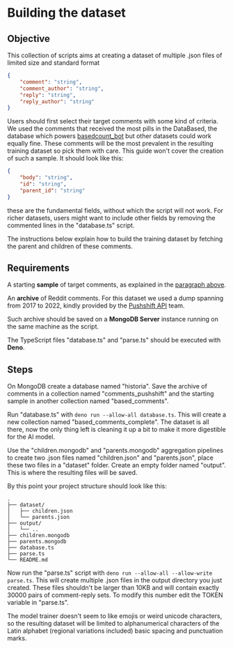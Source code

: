 # Building the dataset
## Objective
This collection of scripts aims at creating a dataset of multiple .json files of limited size and standard format
```json
{
    "comment": "string",
    "comment_author": "string",
    "reply": "string",
    "reply_author": "string"
}
```
Users should first select their target comments with some kind of criteria. We used the comments that received the most pills in the DataBased, the database which powers [basedcount_bot](https://github.com/CodapopKSP/basedcount_bot) but other datasets could work equally fine. These comments will be the most prevalent in the resulting training dataset so pick them with care. This guide won't cover the creation of such a sample. It should look like this:
```json
{
    "body": "string",
    "id": "string",
    "parent_id": "string"
}
```
these are the fundamental fields, without which the script will not work. For richer datasets, users might want to include other fields by removing the commented lines in the "database.ts" script.

The instructions below explain how to build the training dataset by fetching the parent and children of these comments.
## Requirements
A starting **sample** of target comments, as explained in the [paragraph above](#objective).

An **archive** of Reddit comments. For this dataset we used a dump spanning from 2017 to 2022, kindly provided by the [Pushshift API](https://github.com/pushshift/api) team.

Such archive should be saved on a **MongoDB Server** instance running on the same machine as the script.

The TypeScript files "database.ts" and "parse.ts" should be executed with **Deno**.

## Steps
On MongoDB create a database named "historia". Save the archive of comments in a collection named "comments_pushshift" and the starting sample in another collection named "based_comments".

Run "database.ts" with `deno run --allow-all database.ts`. This will create a new collection named "based_comments_complete". The dataset is all there, now the only thing left is cleaning it up a bit to make it more digestible for the AI model.

Use the "children.mongodb" and "parents.mongodb" aggregation pipelines to create two .json files named  "children.json" and "parents.json", place these two files in a "dataset" folder. Create an empty folder named "output". This is where the resulting files will be saved.

By this point your project structure should look like this:
```
.
├── dataset/
│   ├── children.json
│   └── parents.json
├── output/
│   └── ..
├── children.mongodb
├── parents.mongodb
├── database.ts
├── parse.ts
└── README.md
```

Now run the "parse.ts" script with  `deno run --allow-all --allow-write parse.ts`. This will create multiple .json files in the output directory you just created. These files shouldn't be larger than 10KB and will contain exactly 30000 pairs of comment-reply sets. To modify this number edit the TOKEN variable in "parse.ts".

The model trainer doesn't seem to like emojis or weird unicode characters, so the resulting dataset will be limited to alphanumerical characters of the Latin alphabet (regional variations included) basic spacing and punctuation marks.